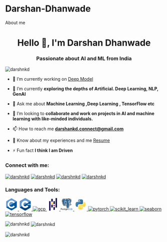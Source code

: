 # Darshan-Dhanwade
About me
<h1 align="center">Hello 👋, I'm Darshan Dhanwade</h1>
<h3 align="center">Passionate about AI and ML from India</h3>

<p align="left"> <img src="https://komarev.com/ghpvc/?username=darshnkd&label=Profile%20views&color=0e75b6&style=flat" alt="darshnkd" /> </p>

- 🔭 I’m currently working on [Deep Model](Link)

- 🌱 I’m currently **exploring the depths of Artificial. Deep Learning, NLP, GenAI**

- 💬 Ask me about **Machine Learning ,Deep Learning , TensorFlow etc**
- 🧐 I’m looking to **collaborate and work on projects in AI and machine learning with like-minded individuals.**


- 📫 How to reach me **darshankd.connect@gmail.com**

- 📄 Know about my experiences and me [Resume](Resume)

- ⚡ Fun fact **I think I am Driven**

<h3 align="left">Connect with me:</h3>
<p align="left">
<a href="https://twitter.com/darshnkd" target="blank"><img align="center" src="https://raw.githubusercontent.com/rahuldkjain/github-profile-readme-generator/master/src/images/icons/Social/twitter.svg" alt="darshnkd" height="30" width="40" /></a>
<a href="https://linkedin.com/in/darshnkd" target="blank"><img align="center" src="https://raw.githubusercontent.com/rahuldkjain/github-profile-readme-generator/master/src/images/icons/Social/linked-in-alt.svg" alt="darshnkd" height="30" width="40" /></a>
<a href="https://fb.com/darshnkd" target="blank"><img align="center" src="https://raw.githubusercontent.com/rahuldkjain/github-profile-readme-generator/master/src/images/icons/Social/facebook.svg" alt="darshnkd" height="30" width="40" /></a>
<a href="https://instagram.com/darshnkd" target="blank"><img align="center" src="https://raw.githubusercontent.com/rahuldkjain/github-profile-readme-generator/master/src/images/icons/Social/instagram.svg" alt="darshnkd" height="30" width="40" /></a>
</p>

<h3 align="left">Languages and Tools:</h3>
<p align="left"> <a href="https://www.cprogramming.com/" target="_blank" rel="noreferrer"> <img src="https://raw.githubusercontent.com/devicons/devicon/master/icons/c/c-original.svg" alt="c" width="40" height="40"/> </a> <a href="https://www.w3schools.com/cpp/" target="_blank" rel="noreferrer"> <img src="https://raw.githubusercontent.com/devicons/devicon/master/icons/cplusplus/cplusplus-original.svg" alt="cplusplus" width="40" height="40"/> </a> <a href="https://cloud.google.com" target="_blank" rel="noreferrer"> <img src="https://www.vectorlogo.zone/logos/google_cloud/google_cloud-icon.svg" alt="gcp" width="40" height="40"/> </a> <a href="https://pandas.pydata.org/" target="_blank" rel="noreferrer"> <img src="https://raw.githubusercontent.com/devicons/devicon/2ae2a900d2f041da66e950e4d48052658d850630/icons/pandas/pandas-original.svg" alt="pandas" width="40" height="40"/> </a> <a href="https://www.postgresql.org" target="_blank" rel="noreferrer"> <img src="https://raw.githubusercontent.com/devicons/devicon/master/icons/postgresql/postgresql-original-wordmark.svg" alt="postgresql" width="40" height="40"/> </a> <a href="https://www.python.org" target="_blank" rel="noreferrer"> <img src="https://raw.githubusercontent.com/devicons/devicon/master/icons/python/python-original.svg" alt="python" width="40" height="40"/> </a> <a href="https://pytorch.org/" target="_blank" rel="noreferrer"> <img src="https://www.vectorlogo.zone/logos/pytorch/pytorch-icon.svg" alt="pytorch" width="40" height="40"/> </a> <a href="https://scikit-learn.org/" target="_blank" rel="noreferrer"> <img src="https://upload.wikimedia.org/wikipedia/commons/0/05/Scikit_learn_logo_small.svg" alt="scikit_learn" width="40" height="40"/> </a> <a href="https://seaborn.pydata.org/" target="_blank" rel="noreferrer"> <img src="https://seaborn.pydata.org/_images/logo-mark-lightbg.svg" alt="seaborn" width="40" height="40"/> </a> <a href="https://www.tensorflow.org" target="_blank" rel="noreferrer"> <img src="https://www.vectorlogo.zone/logos/tensorflow/tensorflow-icon.svg" alt="tensorflow" width="40" height="40"/> </a> </p>

<p><img align="left" src="https://github-readme-stats.vercel.app/api/top-langs?username=darshnkd&show_icons=true&locale=en&layout=compact" alt="darshnkd" /></p>

<p>&nbsp;<img align="center" src="https://github-readme-stats.vercel.app/api?username=darshnkd&show_icons=true&locale=en" alt="darshnkd" /></p>

<p><img align="center" src="https://github-readme-streak-stats.herokuapp.com/?user=darshnkd&" alt="darshnkd" /></p>
